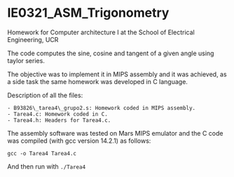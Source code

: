 # IE0321_ASM_Trigonometry

Homework for Computer architecture I at the School of Electrical Engineering, UCR

The code computes the sine, cosine and tangent of a given angle using taylor series.

The objective was to implement it in MIPS assembly and it was achieved, as a side task the same homework was developed in C language.

Description of all the files:

    - B93826\_tarea4\_grupo2.s: Homework coded in MIPS assembly.
    - Tarea4.c: Homework coded in C.
    - Tarea4.h: Headers for Tarea4.c.

The assembly software was tested on Mars MIPS emulator and the C code was compiled (with gcc version 14.2.1) as follows:

`gcc -o Tarea4 Tarea4.c`

And then run with `./Tarea4`
